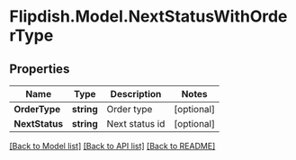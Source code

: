 # Flipdish.Model.NextStatusWithOrderType
## Properties

Name | Type | Description | Notes
------------ | ------------- | ------------- | -------------
**OrderType** | **string** | Order type | [optional] 
**NextStatus** | **string** | Next status id | [optional] 

[[Back to Model list]](../README.md#documentation-for-models) [[Back to API list]](../README.md#documentation-for-api-endpoints) [[Back to README]](../README.md)

